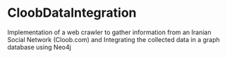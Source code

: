 # CloobDataIntegration
Implementation of a web crawler to gather information from an Iranian Social Network (Cloob.com) and Integrating the collected data in a graph database using Neo4j
